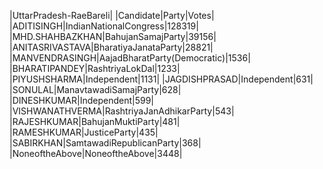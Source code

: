  
|UttarPradesh-RaeBareli|
|Candidate|Party|Votes|
|ADITISINGH|IndianNationalCongress|128319|
|MHD.SHAHBAZKHAN|BahujanSamajParty|39156|
|ANITASRIVASTAVA|BharatiyaJanataParty|28821|
|MANVENDRASINGH|AajadBharatParty(Democratic)|1536|
|BHARATIPANDEY|RashtriyaLokDal|1233|
|PIYUSHSHARMA|Independent|1131|
|JAGDISHPRASAD|Independent|631|
|SONULAL|ManavtawadiSamajParty|628|
|DINESHKUMAR|Independent|599|
|VISHWANATHVERMA|RashtriyaJanAdhikarParty|543|
|RAJESHKUMAR|BahujanMuktiParty|481|
|RAMESHKUMAR|JusticeParty|435|
|SABIRKHAN|SamtawadiRepublicanParty|368|
|NoneoftheAbove|NoneoftheAbove|3448|
